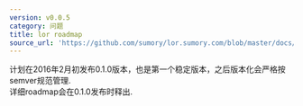 ```yaml
---
version: v0.0.5
category: 问题
title: lor roadmap
source_url: 'https://github.com/sumory/lor.sumory.com/blob/master/docs/faq/roadmap.md'
---
```




计划在2016年2月初发布0.1.0版本，也是第一个稳定版本，之后版本化会严格按semver规范管理.  
详细roadmap会在0.1.0发布时释出.